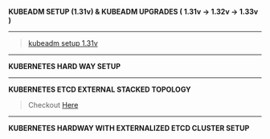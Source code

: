 
**KUBEADM SETUP (1.31v) & KUBEADM UPGRADES ( 1.31v -> 1.32v -> 1.33v )**
___
> [kubeadm setup 1.31v](https://github.com/mesivayenduri/kubeadm-setup/blob/main/k8s1.31v_installation.md)
___
**KUBERNETES HARD WAY SETUP**
___
**KUBERNETES ETCD EXTERNAL STACKED TOPOLOGY**
> Checkout [Here](https://github.com/mesivayenduri/etcd-external-topology-cluster/tree/master/etcd)
___
**KUBERNETES HARDWAY WITH EXTERNALIZED ETCD CLUSTER SETUP**